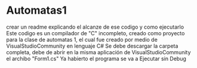 # Automatas1
crear un readme explicando el alcanze de ese codigo y como ejecutarlo
Este codigo es un compilador de "C" incompleto, creado como proyecto para la clase de automatas 1, el cual fue creado por medio de VisualStudioCommunity
en lenguaje C#
Se debe descargar la carpeta completa, debe de abrir en la misma aplicación de VisualStudioCommunity el archibo "Form1.cs"
Ya habierto el programa se va a Ejecutar sin Debug
